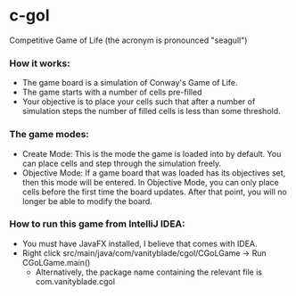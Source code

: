 # c-gol
Competitive Game of Life (the acronym is pronounced "seagull")

### How it works:
  - The game board is a simulation of Conway's Game of Life.
  - The game starts with a number of cells pre-filled
  - Your objective is to place your cells such that after a number of simulation steps the number of filled cells is less than some threshold.

### The game modes:
  - Create Mode: This is the mode the game is loaded into by default. You can place cells and step through the simulation freely.
  - Objective Mode: If a game board that was loaded has its objectives set, then this mode will be entered. In Objective Mode, you can only place cells before the first time the board updates. After that point, you will no longer be able to modify the board.

### How to run this game from IntelliJ IDEA:
  - You must have JavaFX installed, I believe that comes with IDEA.
  - Right click src/main/java/com/vanityblade/cgol/CGoLGame -> Run CGoLGame.main()
    - Alternatively, the package name containing the relevant file is com.vanityblade.cgol